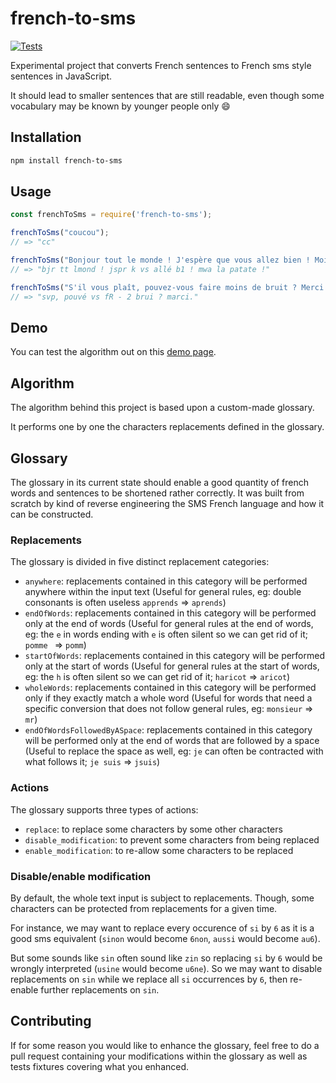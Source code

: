 # french-to-sms

[![Tests](https://github.com/raphael-leger/french-to-sms/actions/workflows/test.yml/badge.svg?branch=master)](https://github.com/raphael-leger/french-to-sms/actions/workflows/test.yml)

Experimental project that converts French sentences to French sms style sentences in JavaScript.

It should lead to smaller sentences that are still readable, even though some vocabulary may be known by younger people only 😄

## Installation

```bash
npm install french-to-sms
```

## Usage

```javascript
const frenchToSms = require('french-to-sms');

frenchToSms("coucou");
// => "cc"

frenchToSms("Bonjour tout le monde ! J'espère que vous allez bien ! Moi la patate !");
// => "bjr tt lmond ! jspr k vs allé b1 ! mwa la patate !"

frenchToSms("S'il vous plaît, pouvez-vous faire moins de bruit ? Merci.");
// => "svp, pouvé vs fR - 2 brui ? marci."
```

## Demo

You can test the algorithm out on this [demo page](https://raphael-leger.github.io/french-to-sms/).


## Algorithm

The algorithm behind this project is based upon a custom-made glossary.

It performs one by one the characters replacements defined in the glossary.


## Glossary

The glossary in its current state should enable a good quantity of french words and sentences to be shortened rather correctly.
It was built from scratch by kind of reverse engineering the SMS French language and how it can be constructed.


### Replacements

The glossary is divided in five distinct replacement categories:

- `anywhere`: replacements contained in this category will be performed anywhere within the input text (Useful for general rules, eg: double consonants is often useless `apprends` => `aprends`)
- `endOfWords`: replacements contained in this category will be performed only at the end of words (Useful for general rules at the end of words, eg: the `e` in words ending with `e` is often silent so we can get rid of it; `pomme ` => `pomm`)
- `startOfWords`: replacements contained in this category will be performed only at the start of words (Useful for general rules at the start of words, eg: the `h` is often silent so we can get rid of it; `haricot` => `aricot`)
- `wholeWords`: replacements contained in this category will be performed only if they exactly match a whole word (Useful for words that need a specific conversion that does not follow general rules, eg: `monsieur` => `mr`)
- `endOfWordsFollowedByASpace`: replacements contained in this category will be performed only at the end of words that are followed by a space (Useful to replace the space as well, eg: `je` can often be contracted with what follows it; `je suis` => `jsuis`)


### Actions

The glossary supports three types of actions:
- `replace`: to replace some characters by some other characters
- `disable_modification`: to prevent some characters from being replaced
- `enable_modification`: to re-allow some characters to be replaced


### Disable/enable modification
By default, the whole text input is subject to replacements. Though, some characters can be protected from replacements for a given time.

For instance, we may want to replace every occurence of `si` by `6` as it is a good sms equivalent (`sinon` would become `6non`, `aussi` would become `au6`).

But some sounds like `sin` often sound like `zin` so replacing `si` by `6` would be wrongly interpreted (`usine` would become `u6ne`).
So we may want to disable replacements on `sin` while we replace all `si` occurrences by `6`, then re-enable further replacements on `sin`.

## Contributing

If for some reason you would like to enhance the glossary, feel free to do a pull request containing your modifications within the glossary as well as tests fixtures covering what you enhanced.
